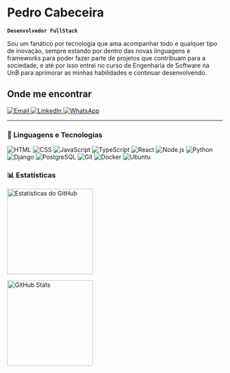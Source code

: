 # Pedro Cabeceira

**`Desenvolvedor FullStack`**

Sou um fanático por tecnologia que ama acompanhar todo e qualquer tipo de inovação, sempre estando por dentro das novas linguagens e frameworks para poder fazer parte de projetos que contribuam para a sociedade, e até por isso entrei no curso de Engenharia de Software na UnB para aprimorar as minhas habilidades e continuar desenvolvendo.

## Onde me encontrar

<p align="left">
    <a href="mailto:cabeceira2003@gmail.com.com" target="_blank">
    <img alt="Email" src="https://img.shields.io/badge/Email-D14836?style=for-the-badge&logo=gmail&logoColor=white" />
  </a>
  <a href="https://www.linkedin.com/in/pedro-cabeceira-a2a32b234/" target="_blank">
    <img alt="LinkedIn" src="https://img.shields.io/badge/LinkedIn-0077B5?style=for-the-badge&logo=linkedin&logoColor=white" />
  </a>
  <a href="https://wa.me/5561983749069" target="_blank">
    <img alt="WhatsApp" src="https://img.shields.io/badge/WhatsApp-25D366?style=for-the-badge&logo=whatsapp&logoColor=white" />
  </a>
</p>

---

### 🤖 Linguagens e Tecnologias

![HTML](https://img.shields.io/badge/HTML-E34F26?style=for-the-badge&logo=html5&logoColor=white)
<img src="https://img.shields.io/badge/CSS-1572B6?style=for-the-badge&logo=css3&logoColor=white" alt="CSS">
![JavaScript](https://img.shields.io/badge/JavaScript-F7DF1E?style=for-the-badge&logo=javascript&logoColor=black)
![TypeScript](https://img.shields.io/badge/TypeScript-3178C6?style=for-the-badge&logo=typescript&logoColor=white)
![React](https://img.shields.io/badge/React-61DAFB?style=for-the-badge&logo=react&logoColor=black)
<img src="https://img.shields.io/badge/Node.js-339933?style=for-the-badge&logo=nodedotjs&logoColor=white" alt="Node.js">
![Python](https://img.shields.io/badge/Python-3776AB?style=for-the-badge&logo=python&logoColor=white)
![Django](https://img.shields.io/badge/Django-092E20?style=for-the-badge&logo=django&logoColor=white)
![PostgreSQL](https://img.shields.io/badge/PostgreSQL-4169E1?style=for-the-badge&logo=postgresql&logoColor=white)
![Git](https://img.shields.io/badge/Git-F05032?style=for-the-badge&logo=git&logoColor=white)
![Docker](https://img.shields.io/badge/Docker-2496ED?style=for-the-badge&logo=docker&logoColor=white)
![Ubuntu](https://img.shields.io/badge/Ubuntu-E95420?style=for-the-badge&logo=ubuntu&logoColor=white)

### 📊 Estatísticas

<p>
  <img 
    alt="Estatísticas do GitHub" 
    height="200" 
    src="https://github-readme-stats.vercel.app/api?username=pkbceira03&show_icons=true&theme=tokyonight&locale=pt-br&count_private=true
    " 
  />

<img 
      align="left" 
      alt="GitHub Stats" 
      height="200" 
      src="https://github-readme-stats.vercel.app/api/top-langs/?username=pkbceira03&theme=tokyonight&layout=compact&custom_title=Tecnologias&langs_count=9" 
  />

</p>